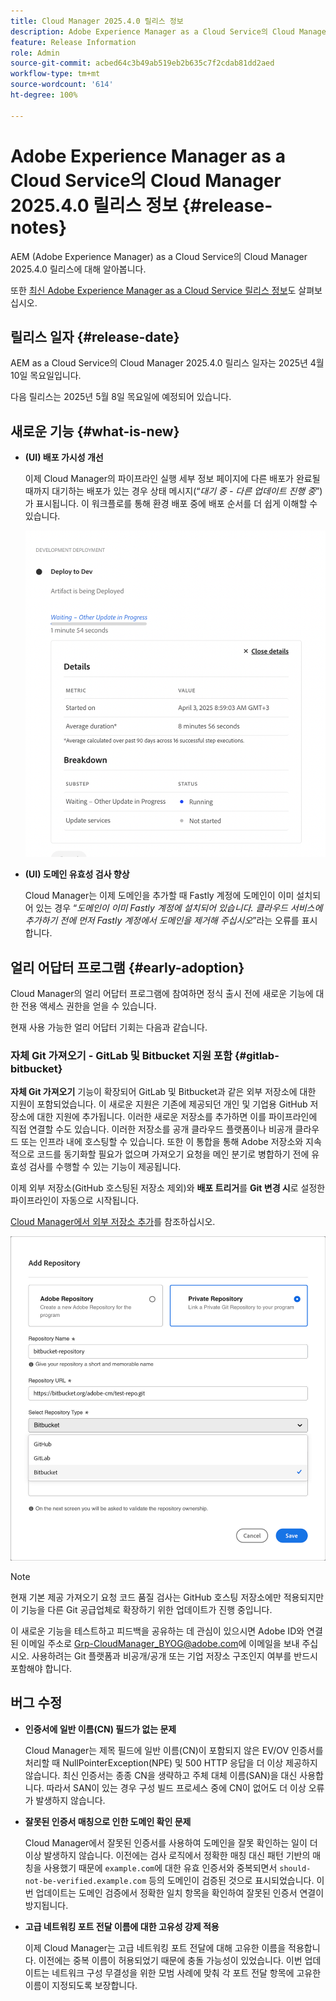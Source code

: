 ```yaml
---
title: Cloud Manager 2025.4.0 릴리스 정보
description: Adobe Experience Manager as a Cloud Service의 Cloud Manager 2025.4.0 릴리스에 대해 알아봅니다.
feature: Release Information
role: Admin
source-git-commit: acbed64c3b49ab519eb2b635c7f2cdab81dd2aed
workflow-type: tm+mt
source-wordcount: '614'
ht-degree: 100%

---
```


# Adobe Experience Manager as a Cloud Service의 Cloud Manager 2025.4.0 릴리스 정보 {#release-notes}

<!-- https://wiki.corp.adobe.com/display/DMSArchitecture/Cloud+Manager+2025.03.0+Release -->

AEM (Adobe Experience Manager) as a Cloud Service의 Cloud Manager 2025.4.0 릴리스에 대해 알아봅니다.


또한 [최신 Adobe Experience Manager as a Cloud Service 릴리스 정보](/help/release-notes/release-notes-cloud/release-notes-current.md)도 살펴보십시오.

## 릴리스 일자 {#release-date}

AEM as a Cloud Service의 Cloud Manager 2025.4.0 릴리스 일자는 2025년 4월 10일 목요일입니다.

다음 릴리스는 2025년 5월 8일 목요일에 예정되어 있습니다.

## 새로운 기능 {#what-is-new}

* **(UI) 배포 가시성 개선**

  이제 Cloud Manager의 파이프라인 실행 세부 정보 페이지에 다른 배포가 완료될 때까지 대기하는 배포가 있는 경우 상태 메시지(“*대기 중 - 다른 업데이트 진행 중*”)가 표시됩니다. 이 워크플로를 통해 환경 배포 중에 배포 순서를 더 쉽게 이해할 수 있습니다. <!-- CMGR-66890 -->

  ![세부 정보와 분류를 보여 주는 개발 배포 대화 상자](/help/implementing/cloud-manager/release-notes/assets/dev-deployment.png)

* **(UI) 도메인 유효성 검사 향상**

  Cloud Manager는 이제 도메인을 추가할 때 Fastly 계정에 도메인이 이미 설치되어 있는 경우 “*도메인이 이미 Fastly 계정에 설치되어 있습니다. 클라우드 서비스에 추가하기 전에 먼저 Fastly 계정에서 도메인을 제거해 주십시오*”라는 오류를 표시합니다.

## 얼리 어답터 프로그램 {#early-adoption}

Cloud Manager의 얼리 어답터 프로그램에 참여하면 정식 출시 전에 새로운 기능에 대한 전용 액세스 권한을 얻을 수 있습니다.

현재 사용 가능한 얼리 어답터 기회는 다음과 같습니다.

### 자체 Git 가져오기 - GitLab 및 Bitbucket 지원 포함 {#gitlab-bitbucket}

<!-- BOTH CS & AMS -->

**자체 Git 가져오기** 기능이 확장되어 GitLab 및 Bitbucket과 같은 외부 저장소에 대한 지원이 포함되었습니다. 이 새로운 지원은 기존에 제공되던 개인 및 기업용 GitHub 저장소에 대한 지원에 추가됩니다. 이러한 새로운 저장소를 추가하면 이를 파이프라인에 직접 연결할 수도 있습니다. 이러한 저장소를 공개 클라우드 플랫폼이나 비공개 클라우드 또는 인프라 내에 호스팅할 수 있습니다. 또한 이 통합을 통해 Adobe 저장소와 지속적으로 코드를 동기화할 필요가 없으며 가져오기 요청을 메인 분기로 병합하기 전에 유효성 검사를 수행할 수 있는 기능이 제공됩니다.

이제 외부 저장소(GitHub 호스팅된 저장소 제외)와 **배포 트리거**&#x200B;를 **Git 변경 시**&#x200B;로 설정한 파이프라인이 자동으로 시작됩니다.

[Cloud Manager에서 외부 저장소 추가](/help/implementing/cloud-manager/managing-code/external-repositories.md)를 참조하십시오.

![저장소 추가 대화 상자](/help/implementing/cloud-manager/release-notes/assets/repositories-add-release-notes.png)

>[!NOTE]
>
>현재 기본 제공 가져오기 요청 코드 품질 검사는 GitHub 호스팅 저장소에만 적용되지만 이 기능을 다른 Git 공급업체로 확장하기 위한 업데이트가 진행 중입니다.

이 새로운 기능을 테스트하고 피드백을 공유하는 데 관심이 있으시면 Adobe ID와 연결된 이메일 주소로 [Grp-CloudManager_BYOG@adobe.com](mailto:grp-cloudmanager_byog@adobe.com)에 이메일을 보내 주십시오. 사용하려는 Git 플랫폼과 비공개/공개 또는 기업 저장소 구조인지 여부를 반드시 포함해야 합니다.

<!--
### AEM Home {#aem-home}

AEM Home introduces a centralized starting point for managing content, assets, and sites within Adobe Experience Manager. Designed to deliver a personalized experience, AEM Home lets you navigate the AEM ecosystem seamlessly according to your roles and goals. Acting as a guide, it provides key insights and recommended actions to help you achieve your objectives efficiently. With a clear, persona-driven layout, AEM Home ensures quick access to essential tools, supporting a streamlined and effective experience across all AEM features.

Available to early adopters, AEM Home offers an optimized experience focused on improving workflows, prioritizing goals, and delivering results. Opting in lets you influence AEM Home's development by providing feedback that helps shape its future and enhances its value for the entire AEM community.

If you are interested in testing this new capability and sharing your feedback, send an email to [Grp-AemHome@adobe.com](mailto:Grp-AemHome@adobe.com) from your email address associated with your Adobe ID. Be sure to include the following information:

* The role that best fits your profile: Content author, Developer, Business owner, Admin, or Other (provide a description).
* Your primary AEM access surface: AEM Sites, AEM Assets, AEM Forms, Cloud Manager, or Other (provide a description). -->

## 버그 수정

* **인증서에 일반 이름(CN) 필드가 없는 문제**

  Cloud Manager는 제목 필드에 일반 이름(CN)이 포함되지 않은 EV/OV 인증서를 처리할 때 NullPointerException(NPE) 및 500 HTTP 응답을 더 이상 제공하지 않습니다. 최신 인증서는 종종 CN을 생략하고 주체 대체 이름(SAN)을 대신 사용합니다. 따라서 SAN이 있는 경우 구성 빌드 프로세스 중에 CN이 없어도 더 이상 오류가 발생하지 않습니다. <!-- CMGR-67548 -->

* **잘못된 인증서 매칭으로 인한 도메인 확인 문제**

  Cloud Manager에서 잘못된 인증서를 사용하여 도메인을 잘못 확인하는 일이 더 이상 발생하지 않습니다. 이전에는 검사 로직에서 정확한 매칭 대신 패턴 기반의 매칭을 사용했기 때문에 `example.com`에 대한 유효 인증서와 중복되면서 `should-not-be-verified.example.com` 등의 도메인이 검증된 것으로 표시되었습니다. 이번 업데이트는 도메인 검증에서 정확한 일치 항목을 확인하여 잘못된 인증서 연결이 방지됩니다. <!-- CMGR-67225 -->

* **고급 네트워킹 포트 전달 이름에 대한 고유성 강제 적용**

  이제 Cloud Manager는 고급 네트워킹 포트 전달에 대해 고유한 이름을 적용합니다. 이전에는 중복 이름이 허용되었기 때문에 충돌 가능성이 있었습니다. 이번 업데이트는 네트워크 구성 무결성을 위한 모범 사례에 맞춰 각 포트 전달 항목에 고유한 이름이 지정되도록 보장합니다. <!-- CMGR-67082 -->


<!-- ## Known issues {#known-issues} -->

